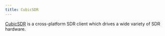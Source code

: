 ```yaml
---
title: CubicSDR
---
```

[CubicSDR] is a cross-platform SDR client which drives a
wide variety of SDR hardware.

[CubicSDR]:https://cubicsdr.com/
